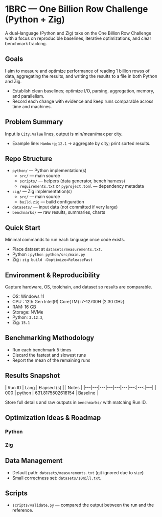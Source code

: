 # 1BRC — One Billion Row Challenge (Python + Zig)

A dual-language (Python and Zig) take on the One Billion Row Challenge with a focus on reproducible baselines, iterative optimizations, and clear benchmark tracking.


## Goals

I aim to measure and optimize performance of reading 1 billion rowss of data, aggregating the results, and writing the results to a file in both Python and Zig.

- Establish clean baselines; optimize I/O, parsing, aggregation, memory, and parallelism.
- Record each change with evidence and keep runs comparable across time and machines.

## Problem Summary

Input is `City;Value` lines, output is min/mean/max per city.

- Example line: `Hamburg;12.1` → aggregate by city; print sorted results.


## Repo Structure
- `python/` — Python implementation(s)
  - `src/` — main source
  - `scripts/` — helpers (data generator, bench harness)
  - `requirements.txt` or `pyproject.toml` — dependency metadata
- `zig/` — Zig implementation(s)
  - `src/` — main source
  - `build.zig` — build configuration
- `datasets/` — input data (not committed if very large)
- `benchmarks/` — raw results, summaries, charts


## Quick Start

Minimal commands to run each language once code exists.

- Place dataset at `datasets/measurements.txt`.
- Python : `python python/src/main.py`
- Zig : `zig build -Doptimize=ReleaseFast`


## Environment & Reproducibility

Capture hardware, OS, toolchain, and dataset so results are comparable.

- OS: Windows 11
- CPU : 12th Gen Intel(R) Core(TM) i7-12700H (2.30 GHz)
- RAM: 16 GB
- Storage: NVMe
- Python: `3.12.3`,
- Zig: `15.1`

## Benchmarking Methodology
- Run each benchmark 5 times
- Discard the fastest and slowest runs
- Report the mean of the remaining runs

## Results Snapshot

| Run ID | Lang | Elapsed (s) | | Notes |
|---|---|---|---|---|---|---:|---:|---|
| 000 | python | 631.8175502618154 | Baseline |

Store full details and raw outputs in `benchmarks/` with matching Run ID.


## Optimization Ideas & Roadmap

### Python

### Zig

## Data Management

- Default path: `datasets/measurements.txt` (git ignored due to size)
- Small correctness set: `datasets/10mill.txt`.


## Scripts

- `scripts/validate.py` — compared the output between the run and the reference.
